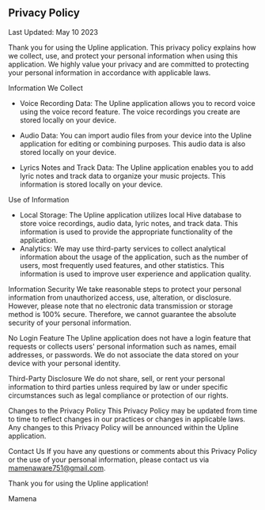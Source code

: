 ## Privacy Policy

Last Updated: May 10 2023

Thank you for using the Upline application. This privacy policy explains how we collect, use, and protect your personal information when using this application. We highly value your privacy and are committed to protecting your personal information in accordance with applicable laws.

Information We Collect
   -  Voice Recording Data: The Upline application allows you to record voice using the voice record feature. The voice recordings you create are stored locally on your device.
    
   -  Audio Data: You can import audio files from your device into the Upline application for editing or combining purposes. This audio data is also stored locally on your device.
    
   -  Lyrics Notes and Track Data: The Upline application enables you to add lyric notes and track data to organize your music projects. This information is stored locally on your device.

Use of Information
   -  Local Storage: The Upline application utilizes local Hive database to store voice recordings, audio data, lyric notes, and track data. This information is used to provide the appropriate functionality of the application.
   -  Analytics: We may use third-party services to collect analytical information about the usage of the application, such as the number of users, most frequently used features, and other statistics. This information is used to improve user experience and application quality.

Information Security
We take reasonable steps to protect your personal information from unauthorized access, use, alteration, or disclosure. However, please note that no electronic data transmission or storage method is 100% secure. Therefore, we cannot guarantee the absolute security of your personal information.

No Login Feature
The Upline application does not have a login feature that requests or collects users' personal information such as names, email addresses, or passwords. We do not associate the data stored on your device with your personal identity.

Third-Party Disclosure
We do not share, sell, or rent your personal information to third parties unless required by law or under specific circumstances such as legal compliance or protection of our rights.

Changes to the Privacy Policy
This Privacy Policy may be updated from time to time to reflect changes in our practices or changes in applicable laws. Any changes to this Privacy Policy will be announced within the Upline application.

Contact Us
If you have any questions or comments about this Privacy Policy or the use of your personal information, please contact us via mamenaware751@gmail.com.

Thank you for using the Upline application!

Mamena
